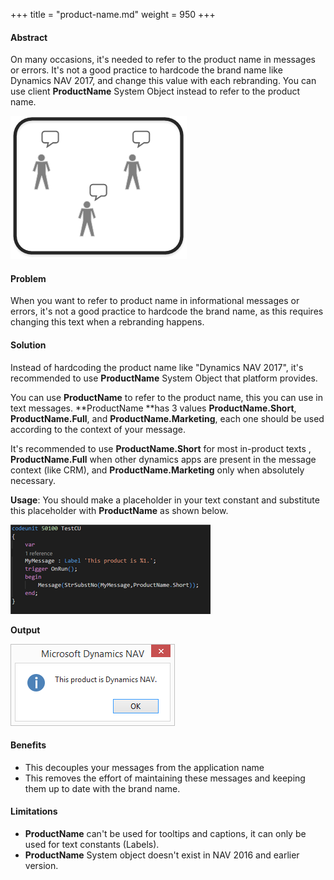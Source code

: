 +++
title = "product-name.md"
weight = 950
+++
#### **Abstract**

On many occasions, it's needed to refer to the product name in messages or errors. It's not a good practice to hardcode the brand name like Dynamics NAV 2017, and change this value with each rebranding. You can use client **ProductName** System Object instead to refer to the product name. 

[![ ][image0]][anchor0]

#### **Problem**

When you want to refer to product name in informational messages or errors, it's not a good practice to hardcode the brand name, as this requires changing this text when a rebranding happens. 

#### **Solution**

Instead of hardcoding the product name like "Dynamics NAV 2017", it's recommended to use **ProductName** System Object that platform provides.

You can use **ProductName** to refer to the product name, this you can use in text messages. **ProductName **has 3 values **ProductName.Short**, **ProductName.Full**, and **ProductName.Marketing**, each one should be used according to the context of your message. 

It's recommended to use **ProductName.Short** for most in-product texts , **ProductName.Full** when other dynamics apps are present in the message context (like CRM), and **ProductName.Marketing** only when absolutely necessary.

**Usage**: You should make a placeholder in your text constant and substitute this placeholder with **ProductName** as shown below. 

[![ ][image1]][anchor1]

**Output**

[![ ][image2]][anchor2]

#### **Benefits** 

* This decouples your messages from the application name 
* This removes the effort of maintaining these messages and keeping them up to date with the brand name.   

#### **Limitations**

* **ProductName** can't be used for tooltips and captions, it can only be used for text constants (Labels).
* **ProductName** System object doesn't exist in NAV 2016 and earlier version.



[anchor0]: ProductName-Logo.png
[anchor1]: ProductName-Sample.PNG
[anchor2]: ProductName-output.png


[image0]: ProductName-Logo.png
[image1]: ProductName-Sample.PNG
[image2]: ProductName-output.png

